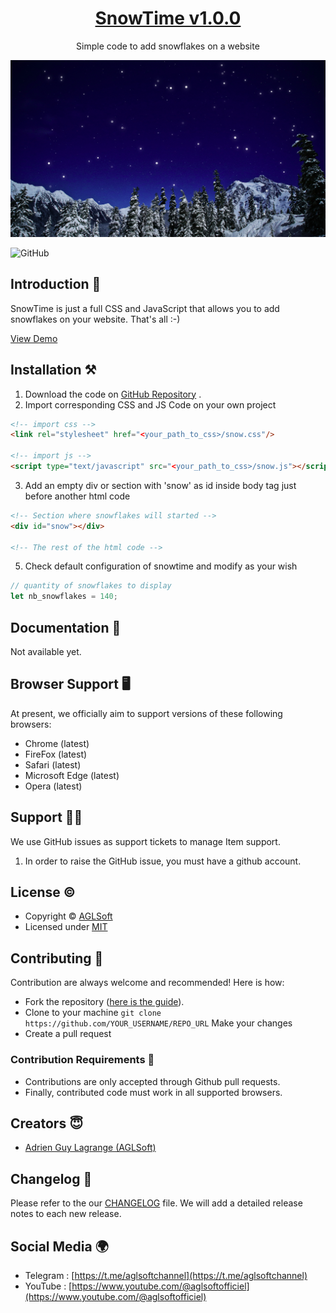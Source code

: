 

<h1 align="center">
   <a href="https://github.com/aglsoftgithub/snowtime" target="_blank" align="center">
      SnowTime v1.0.0
   </a>
</h1>
<p align="center">Simple code to add snowflakes on a website</p>

![SnowTime Demo Image](https://github.com/aglsoftgithub/snowtime/blob/master/demo.png)

![GitHub](https://img.shields.io/github/license/themeselection/sneat-html-admin-template-free)

## Introduction 🚀

SnowTime is just a full CSS and JavaScript that allows you to add snowflakes on your website. That's all :-)

[View Demo](https://aglsofthostingwebserver.on.drv.tw/sites/snowtime/)

## Installation ⚒️

1. Download the code on [GitHub Repository](https://github.com/aglsoftgithub/snowtime) .
2. Import corresponding CSS and JS Code on your own project

```html
<!-- import css -->
<link rel="stylesheet" href="<your_path_to_css>/snow.css"/>

<!-- import js -->
<script type="text/javascript" src="<your_path_to_css>/snow.js"></script>
```

3. Add an empty div or section with 'snow' as id inside body tag just before another html code

```html
<!-- Section where snowflakes will started -->
<div id="snow"></div>

<!-- The rest of the html code -->
```

5. Check default configuration of snowtime and modify as your wish
```js
// quantity of snowflakes to display
let nb_snowflakes = 140;
```

## Documentation 📜

Not available yet.

## Browser Support 🖥️

At present, we officially aim to support versions of these following browsers:

- Chrome (latest)
- FireFox (latest)
- Safari (latest)
- Microsoft Edge (latest)
- Opera (latest)

## Support 👨‍💻

We use GitHub issues as support tickets to manage Item support.

1. In order to raise the GitHub issue, you must have a github account.

## License ©

- Copyright © [AGLSoft](https://bit.ly/3SKkfA2)
- Licensed under [MIT](https://github.com/themeselection/sneat-html-admin-template-free/blob/master/LICENSE.md)

## Contributing 🦸

Contribution are always welcome and recommended! Here is how:

- Fork the repository ([here is the guide](https://docs.github.com/en/get-started/quickstart/fork-a-repo)).
- Clone to your machine `git clone https://github.com/YOUR_USERNAME/REPO_URL` Make your changes
- Create a pull request

### Contribution Requirements 🧰

- Contributions are only accepted through Github pull requests.
- Finally, contributed code must work in all supported browsers.

## Creators 😇

- [Adrien Guy Lagrange (AGLSoft)](https://bit.ly/3SKkfA2)

## Changelog 📆

Please refer to the our [CHANGELOG](#) file. We will add a detailed release notes to each new release.

## Social Media 🌍

- Telegram : [https://t.me/aglsoftchannel](https://t.me/aglsoftchannel)
- YouTube : [https://www.youtube.com/@aglsoftofficiel](https://www.youtube.com/@aglsoftofficiel)
